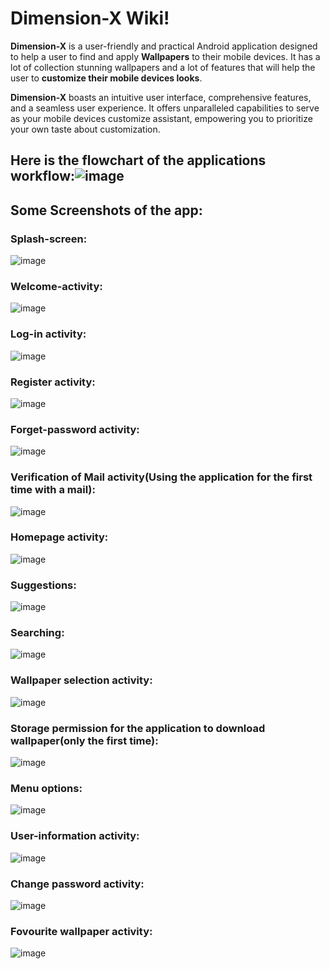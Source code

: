 # Dimension-X Wiki!

**Dimension-X** is a user-friendly and practical Android application designed to help a user to find and apply  **Wallpapers** to their mobile devices. It has a lot of collection stunning wallpapers and a lot of features that will help the user to **customize their mobile devices looks**.

**Dimension-X** boasts an intuitive user interface, comprehensive features, and a seamless user experience. It offers unparalleled capabilities to serve as your mobile devices customize assistant, empowering you to prioritize your own taste about customization.

## Here is the flowchart of the applications workflow:![image](https://github.com/joy07092/Dimension-X/assets/126982931/85221ca5-0a3f-4368-920c-e64fdbd03b24)

## Some Screenshots of the app:

### Splash-screen:
![image](https://github.com/joy07092/Dimension-X/assets/126982931/ffb90762-cdea-4390-a773-ca0c123e1eb7)

### Welcome-activity:
![image](https://github.com/joy07092/Dimension-X/assets/126982931/5d85c176-81e4-4cdc-a5ac-0949129729d9)

### Log-in activity:
![image](https://github.com/joy07092/Dimension-X/assets/126982931/abf04680-05d3-4adb-b9b7-357cecd7c0ee)

### Register activity:
![image](https://github.com/joy07092/Dimension-X/assets/126982931/041cc536-fe33-4fe2-991d-cd14005661bc)

### Forget-password activity:
![image](https://github.com/joy07092/Dimension-X/assets/126982931/54a68eba-a2cb-439b-b609-cc3b2fe46c4b)

### Verification of Mail activity(Using the application for the first time with a mail):
![image](https://github.com/joy07092/Dimension-X/assets/126982931/b1f8c8e7-4637-4fbc-9355-cb3df7d4b237)

### Homepage activity:
![image](https://github.com/joy07092/Dimension-X/assets/126982931/2fffad04-459c-41e5-9390-afe546bc7e86)

### Suggestions:
![image](https://github.com/joy07092/Dimension-X/assets/126982931/db5965a0-1aa0-4d92-98e9-6155702de8b9)

### Searching:
![image](https://github.com/joy07092/Dimension-X/assets/126982931/2833f0f4-65f1-4346-9d10-04320252d5a5)

### Wallpaper selection activity:
![image](https://github.com/joy07092/Dimension-X/assets/126982931/a8b40ac0-9474-4f53-8519-78f8c2c34288)

### Storage permission for the application to download wallpaper(only the first time):
![image](https://github.com/joy07092/Dimension-X/assets/126982931/3bb51a9b-df48-4b02-ab67-0e3b1e7f99bc)

### Menu options:
![image](https://github.com/joy07092/Dimension-X/assets/126982931/8585c293-37ca-4672-a1be-3fe9169159c9)

### User-information activity:
![image](https://github.com/joy07092/Dimension-X/assets/126982931/8d8d3a2e-571a-4682-acbe-31993d860d3d)

### Change password activity:
![image](https://github.com/joy07092/Dimension-X/assets/126982931/d980a2dd-c620-414f-a6f1-7e74cd468ceb)

### Fovourite wallpaper activity:
![image](https://github.com/joy07092/Dimension-X/assets/126982931/ba093291-9fc5-4d9e-a753-241558deca75)



